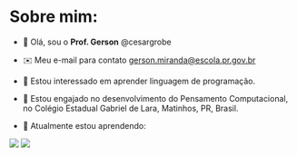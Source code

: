 # Sobre mim:

- 👋 Olá, sou o **Prof. Gerson** @cesargrobe
- ✉️ Meu e-mail para contato gerson.miranda@escola.pr.gov.br

- 👀 Estou interessado em aprender linguagem de programação.
- 💞️ Estou engajado no desenvolvimento do Pensamento Computacional, no Colégio Estadual Gabriel de Lara, Matinhos, PR, Brasil.
- 🌱 Atualmente estou aprendendo:

![](https://img.shields.io/badge/Scratch-4D97FF?style=for-the-badge&logo=Scratch&logoColor=white)
![](https://img.shields.io/badge/JavaScript-323330?style=for-the-badge&logo=javascript&logoColor=F7DF1E)
